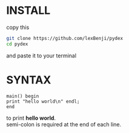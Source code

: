 # INSTALL

copy this
```sh
git clone https://github.com/lexBenji/pydex
cd pydex
```
and paste it to your terminal

# SYNTAX

```pydx
main() begin
print "hello world\n" endl;
end
```
to print **hello world**.<br>
semi-colon is required at the end of each line.
